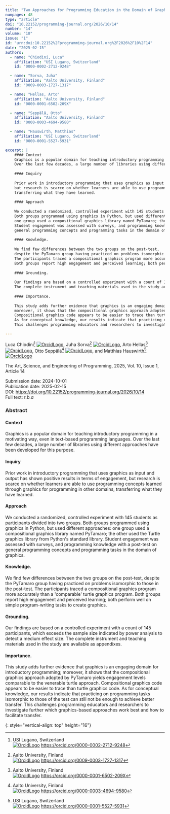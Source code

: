 ```yaml
---
title: "Two Approaches for Programming Education in the Domain of Graphics: An Experiment"
numpages: 48
type: "article"
doi: "10.22152/programming-journal.org/2026/10/14"
number: "14"
volume: "10"
issue: "1"
id: "urn:doi:10.22152%2Fprogramming-journal.org%2F2026%2F10%2F14"
date: "2025-02-15"
authors: 
  - name: "Chiodini, Luca"
    affiliation: "USI Lugano, Switzerland"
    id: "0000-0002-2712-9248"

  - name: "Sorva, Juha"
    affiliation: "Aalto University, Finland"
    id: "0009-0003-1727-1317"

  - name: "Hellas, Arto"
    affiliation: "Aalto University, Finland"
    id: "0000-0001-6502-209X"

  - name: "Seppälä, Otto"
    affiliation: "Aalto University, Finland"
    id: "0000-0003-4694-9580"

  - name: "Hauswirth, Matthias"
    affiliation: "USI Lugano, Switzerland"
    id: "0000-0001-5527-5931"

excerpt: |
    #### Context
    Graphics is a popular domain for teaching introductory programming in a motivating way, even in text-based programming languages.
    Over the last few decades, a large number of libraries using different approaches have been developed for this purpose.
    
    #### Inquiry
    
    Prior work in introductory programming that uses graphics as input and output has shown positive results in terms of engagement,
    but research is scarce on whether learners are able to use programming concepts learned through graphics for programming in other domains,
    transferring what they have learned.
    
    #### Approach
    
    We conducted a randomized, controlled experiment with 145 students as participants divided into two groups.
    Both groups programmed using graphics in Python, but used different approaches:
    one group used a compositional graphics library named PyTamaro; the other used the Turtle graphics library from Python's standard library.
    Student engagement was assessed with surveys, and programming knowledge with a post-test on
    general programming concepts and programming tasks in the domain of graphics.
    
    #### Knowledge.
    
    We find few differences between the two groups on the post-test,
    despite the PyTamaro group having practiced on problems isomorphic to those in the post-test.
    The participants traced a compositional graphics program more accurately than a 'comparable' turtle graphics program.
    Both groups report high engagement and perceived learning; both perform well on simple program-writing tasks to create graphics.
    
    #### Grounding.
    
    Our findings are based on a controlled experiment with a count of 145 participants, which exceeds the sample size indicated by power analysis to detect a medium effect size.
    The complete instrument and teaching materials used in the study are available as appendixes. 
    
    #### Importance.
    
    This study adds further evidence that graphics is an engaging domain for introductory programming;
    moreover, it shows that the compositional graphics approach adopted by PyTamaro yields engagement levels comparable to the venerable turtle approach.
    Compositional graphics code appears to be easier to trace than turtle graphics code.
    As for conceptual knowledge, our results indicate that practicing on programming tasks isomorphic to those of the test can still not be enough to achieve better transfer.
    This challenges programming educators and researchers to investigate further which graphics-based approaches work best and how to facilitate transfer.

---
```

Luca Chiodini[^1] [![OrcidLogo]](https://orcid.org/0000-0002-2712-9248), Juha Sorva[^2] [![OrcidLogo]](https://orcid.org/0009-0003-1727-1317), Arto Hellas[^3] [![OrcidLogo]](https://orcid.org/0000-0001-6502-209X), Otto Seppälä[^4] [![OrcidLogo]](https://orcid.org/0000-0003-4694-9580), and Matthias Hauswirth[^5] [![OrcidLogo]](https://orcid.org/0000-0001-5527-5931)

The Art, Science, and Engineering of Programming, 2025, Vol. 10, Issue 1, Article 14

Submission date: 2024-10-01  
Publication date: 2025-02-15  
DOI: <https://doi.org/10.22152/programming-journal.org/2026/10/14>  
Full text: *t.b.a*  


### Abstract

#### Context
Graphics is a popular domain for teaching introductory programming in a motivating way, even in text-based programming languages.
Over the last few decades, a large number of libraries using different approaches have been developed for this purpose.

#### Inquiry

Prior work in introductory programming that uses graphics as input and output has shown positive results in terms of engagement,
but research is scarce on whether learners are able to use programming concepts learned through graphics for programming in other domains,
transferring what they have learned.

#### Approach

We conducted a randomized, controlled experiment with 145 students as participants divided into two groups.
Both groups programmed using graphics in Python, but used different approaches:
one group used a compositional graphics library named PyTamaro; the other used the Turtle graphics library from Python's standard library.
Student engagement was assessed with surveys, and programming knowledge with a post-test on
general programming concepts and programming tasks in the domain of graphics.

#### Knowledge.

We find few differences between the two groups on the post-test,
despite the PyTamaro group having practiced on problems isomorphic to those in the post-test.
The participants traced a compositional graphics program more accurately than a 'comparable' turtle graphics program.
Both groups report high engagement and perceived learning; both perform well on simple program-writing tasks to create graphics.

#### Grounding.

Our findings are based on a controlled experiment with a count of 145 participants, which exceeds the sample size indicated by power analysis to detect a medium effect size.
The complete instrument and teaching materials used in the study are available as appendixes. 

#### Importance.

This study adds further evidence that graphics is an engaging domain for introductory programming;
moreover, it shows that the compositional graphics approach adopted by PyTamaro yields engagement levels comparable to the venerable turtle approach.
Compositional graphics code appears to be easier to trace than turtle graphics code.
As for conceptual knowledge, our results indicate that practicing on programming tasks isomorphic to those of the test can still not be enough to achieve better transfer.
This challenges programming educators and researchers to investigate further which graphics-based approaches work best and how to facilitate transfer.


[^1]: USI Lugano, Switzerland  
    [![OrcidLogo]](https://orcid.org/0000-0002-2712-9248) <https://orcid.org/0000-0002-2712-9248>

[^2]: Aalto University, Finland  
    [![OrcidLogo]](https://orcid.org/0009-0003-1727-1317) <https://orcid.org/0009-0003-1727-1317>

[^3]: Aalto University, Finland  
    [![OrcidLogo]](https://orcid.org/0000-0001-6502-209X) <https://orcid.org/0000-0001-6502-209X>

[^4]: Aalto University, Finland  
    [![OrcidLogo]](https://orcid.org/0000-0003-4694-9580) <https://orcid.org/0000-0003-4694-9580>

[^5]: USI Lugano, Switzerland  
    [![OrcidLogo]](https://orcid.org/0000-0001-5527-5931) <https://orcid.org/0000-0001-5527-5931>


[OrcidLogo]: /assets/images/orcid.svg "Orcid Logo"
{: style="vertical-align: top" height="16"}
